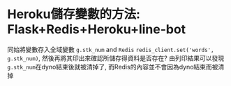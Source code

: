 # Heroku儲存變數的方法: Flask+Redis+Heroku+line-bot
同始將變數存入全域變數 `g.stk_num` and `Redis` `redis_client.set('words', g.stk_num)`, 
然後再將其印出來確認所儲存得資料是否存在?
由列印結果可以發現 `g.stk_num`在dyno結束後就被清掉了, 而Redis的內容並不會因為dyno結束而被清掉
